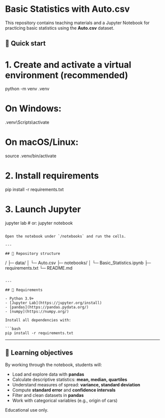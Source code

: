 # Basic Statistics with Auto.csv

This repository contains teaching materials and a Jupyter Notebook for practicing basic statistics using the **Auto.csv** dataset.

## 🚀 Quick start


# 1. Create and activate a virtual environment (recommended)
python -m venv .venv
# On Windows:
.venv\Scripts\activate
# On macOS/Linux:
source .venv/bin/activate

# 2. Install requirements
pip install -r requirements.txt

# 3. Launch Jupyter
jupyter lab   # or: jupyter notebook
```

Open the notebook under `/notebooks` and run the cells.

---

## 📁 Repository structure

```
<repo-root>/
├─ data/
│  └─ Auto.csv
├─ notebooks/
│  └─ Basic_Statistics.ipynb
├─ requirements.txt
└─ README.md
```

---

## 🧰 Requirements

- Python 3.9+
- [Jupyter Lab](https://jupyter.org/install)
- [pandas](https://pandas.pydata.org/)
- [numpy](https://numpy.org/)

Install all dependencies with:

```bash
pip install -r requirements.txt
```

---

## 📓 Learning objectives

By working through the notebook, students will:

- Load and explore data with **pandas**
- Calculate descriptive statistics: **mean, median, quartiles**
- Understand measures of spread: **variance, standard deviation**
- Compute **standard error** and **confidence intervals**
- Filter and clean datasets in **pandas**
- Work with categorical variables (e.g., origin of cars)





Educational use only.
